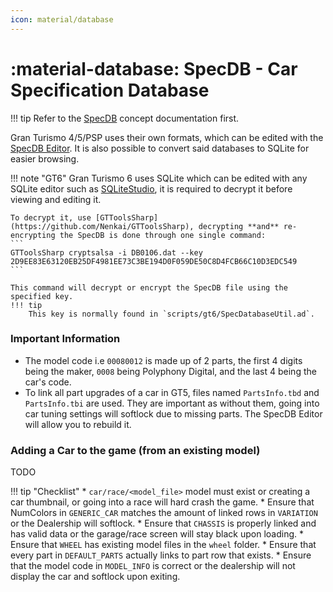 ```yaml
---
icon: material/database
---
```


# :material-database: SpecDB - Car Specification Database

!!! tip
    Refer to the [SpecDB](../concepts/specdb.md) concept documentation first.

Gran Turismo 4/5/PSP uses their own formats, which can be edited with the [SpecDB Editor](https://github.com/Nenkai/GT-SpecDB-Editor). It is also possible to convert said databases to SQLite for easier browsing.

!!! note "GT6"
    Gran Turismo 6 uses SQLite which can be edited with any SQLite editor such as [SQLiteStudio](https://sqlitestudio.pl/), it is required to decrypt it before viewing and editing it.

    To decrypt it, use [GTToolsSharp](https://github.com/Nenkai/GTToolsSharp), decrypting **and** re-encrypting the SpecDB is done through one single command:
    ```
    GTToolsSharp cryptsalsa -i DB0106.dat --key 2D9EE83E63120EB25DF4981EE73C3BE194D0F059DE50C8D4FCB66C10D3EDC549
    ```

    This command will decrypt or encrypt the SpecDB file using the specified key. 
    !!! tip 
        This key is normally found in `scripts/gt6/SpecDatabaseUtil.ad`. 

### Important Information
* The model code i.e `00080012` is made up of 2 parts, the first 4 digits being the maker, `0008` being Polyphony Digital, and the last 4 being the car's code.
* To link all part upgrades of a car in GT5, files named `PartsInfo.tbd` and `PartsInfo.tbi` are used. They are important as without them, going into car tuning settings will softlock due to missing parts. The SpecDB Editor will allow you to rebuild it.

### Adding a Car to the game (from an existing model)
TODO

!!! tip "Checklist"
    * `car/race/<model_file>` model must exist or creating a car thumbnail, or going into a race will hard crash the game.
    * Ensure that NumColors in `GENERIC_CAR` matches the amount of linked rows in `VARIATION` or the Dealership will softlock.
    * Ensure that `CHASSIS` is properly linked and has valid data or the garage/race screen will stay black upon loading.
    * Ensure that `WHEEL` has existing model files in the `wheel` folder.
    * Ensure that every part in `DEFAULT_PARTS` actually links to part row that exists.
    * Ensure that the model code in `MODEL_INFO` is correct or the dealership will not display the car and softlock upon exiting.
